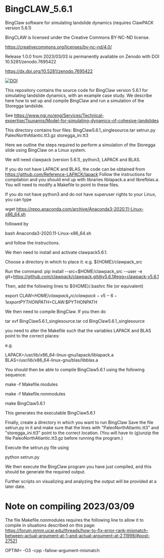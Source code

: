 # BingCLAW_5.6.1
BingClaw software for simulating landslide dynamics (requires ClawPACK version 5.6.1)

BingCLAW is licensed under the Creative Commons BY-NC-ND license.

https://creativecommons.org/licenses/by-nc-nd/4.0/

Release 1.0.0 from 2023/03/03 is permanently available on Zenodo with DOI 10.5281/zenodo.7695422

https://dx.doi.org/10.5281/zenodo.7695422

[![DOI](https://zenodo.org/badge/608129638.svg)](https://zenodo.org/badge/latestdoi/608129638)


This repository contains the source code for BingClaw version 5.6.1 for simulating landslide dynamics, with an example case study.
We describe here how to set up and compile BingClaw and run a simulation of the Storegga landslide.

See https://www.ngi.no/eng/Services/Technical-expertise/Tsunamis/Model-for-simulating-dynamics-of-cohesive-landslides

This directory contains four files: BingClaw5.6.1_singlesource.tar setrun.py PaleoNorthAtlantic.tt3.gz storegga_ini.tt3

Here we outline the steps required to perform a simulation of the Storegga slide using BingClaw on a Linux system.

We will need clawpack (version 5.6.1), python3, LAPACK and BLAS.

If you do not have LAPACK and BLAS, the code can be obtained from https://github.com/Reference-LAPACK/lapack Follow the instructions for compilation and you should end up with libraries liblapack.a and librefblas.a. You will need to modify a Makefile to point to these files.

If you do not have python3 and do not have superuser rights to your Linux, you can type

wget https://repo.anaconda.com/archive/Anaconda3-2020.11-Linux-x86_64.sh

followed by

bash Anaconda3-2020.11-Linux-x86_64.sh

and follow the instructions.

We then need to install and activate clawpack5.6.1.

Choose a directory in which to place it: e.g. ${HOME}/clawpack_src

Run the command: pip install --src=$HOME/clawpack_src --user -e git+https://github.com/clawpack/clawpack.git@v5.6.1#egg=clawpack-v5.6.1

Then, add the following lines to ${HOME}/.bashrc file (or equivalent)

export CLAW=$HOME/clawpack_src/clawpack-v5-6-1 export PYTHONPATH=$CLAW:$PYTHONPATH

We then need to compile BingClaw. If you then do

tar xvf BingClaw5.6.1_singlesource.tar cd BingClaw5.6.1_singlesource

you need to alter the Makefile such that the variables LAPACK and BLAS point to the correct places:

e.g.

LAPACK=/usr/lib/x86_64-linux-gnu/lapack/liblapack.a BLAS=/usr/lib/x86_64-linux-gnu/blas/libblas.a

You should then be able to compile BingClaw5.6.1 using the following sequence:

make -f Makefile.modules 

make -f Makefile.nonmodules 

make BingClaw5.6.1

This generates the executable BingClaw5.6.1

Finally, create a directory in which you want to run BingClaw Save the file setrun.py in it and make sure that the lines with "PaleoNorthAtlantic.tt3" and "storegga_ini.tt3" point to the correct location. (You will have to (g)unzip the file PaleoNorthAtlantic.tt3.gz before running the program.)

Execute the setrun.py file using

python setrun.py

We then execute the BingClaw program you have just compiled, and this should be generate the required output.

Further scripts on visualizing and analyzing the output will be provided at a later date.

# Note on compiling 2023/03/09

The file Makefile.nonmodules requires the following line to allow it to compile in situations described on this page:
https://forum.mmm.ucar.edu/threads/how-to-fix-error-rank-mismatch-between-actual-argument-at-1-and-actual-argument-at-2.11998/#post-27521 

OPTIM=    -O3 -cpp -fallow-argument-mismatch


